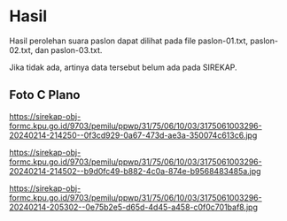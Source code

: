 # Hasil

Hasil perolehan suara paslon dapat dilihat pada file paslon-01.txt, paslon-02.txt, dan paslon-03.txt.

Jika tidak ada, artinya data tersebut belum ada pada SIREKAP.

## Foto C Plano

https://sirekap-obj-formc.kpu.go.id/9703/pemilu/ppwp/31/75/06/10/03/3175061003296-20240214-214250--0f3cd929-0a67-473d-ae3a-350074c613c6.jpg

https://sirekap-obj-formc.kpu.go.id/9703/pemilu/ppwp/31/75/06/10/03/3175061003296-20240214-214502--b9d0fc49-b882-4c0a-874e-b9568483485a.jpg

https://sirekap-obj-formc.kpu.go.id/9703/pemilu/ppwp/31/75/06/10/03/3175061003296-20240214-205302--0e75b2e5-d65d-4d45-a458-c0f0c701baf8.jpg
